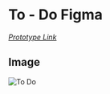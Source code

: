 # To - Do Figma

<em>[Prototype Link](https://www.figma.com/proto/sGYUEJ5mHS6qE5ICZ6LQ0L/To-Do?node-id=1-3&t=17BdlIOxJW1PSPrv-1&scaling=scale-down&page-id=0%3A1&starting-point-node-id=1%3A3)</em>


## Image

![To Do](https://github.com/kaiserkaileshwaran/ToDo-Figma/assets/59442966/0d5cae8b-1b46-47d7-953f-654955f475cc)
